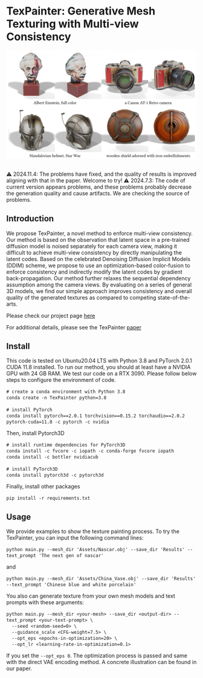 # TexPainter: Generative Mesh Texturing with Multi-view Consistency
![Teaser](Docs/Teaser.png)

## 
⚠️ 2024.11.4: The problems have fixed, and the quality of results is improved aligning with that in the paper. Welcome to try!
⚠️ 2024.7.3: The code of current version appears problems, and these problems probably decrease the generation quality and cause artifacts. We are checking the source of problems.

## Introduction
We propose TexPainter, a novel method to enforce multi-view consistency. Our method is based on the observation that latent space in a pre-trained diffusion model is noised separately for each camera view, making it difficult to achieve multi-view consistency by directly manipulating the latent codes. Based on the celebrated Denoising Diffusion Implicit Models (DDIM) scheme, we propose to use an optimization-based color-fusion to enforce consistency and indirectly modify the latent codes by gradient back-propagation. Our method further relaxes the sequential dependency assumption among the camera views. By evaluating on a series of general 3D models, we find our simple approach improves consistency and overall quality of the generated textures as compared to competing state-of-the-arts.

Please check our project page [here](https://quantuman134.github.io/)

For additional details, please see the TexPainter [paper](Docs/Paper.pdf)

## Install
This code is tested on Ubuntu20.04 LTS with Python 3.8 and PyTorch 2.0.1 CUDA 11.8 installed. To run our method, you should at least have a NVIDIA GPU with 24 GB RAM. We test our code on a RTX 3090. Please follow below steps to configure the environment of code.
```
# create a conda environment with Python 3.8
conda create -n TexPainter python=3.8

# install PyTorch
conda install pytorch==2.0.1 torchvision==0.15.2 torchaudio==2.0.2 pytorch-cuda=11.8 -c pytorch -c nvidia
```
Then, install Pytorch3D
```
# install runtime dependencies for PyTorch3D
conda install -c fvcore -c iopath -c conda-forge fvcore iopath
conda install -c bottler nvidiacub

# install PyTorch3D
conda install pytorch3d -c pytorch3d
```
Finally, install other packages
```
pip install -r requirements.txt
```

## Usage
We provide examples to show the texture painting process. To try the TexPainter, you can input the following command lines:

```
python main.py --mesh_dir 'Assets/Nascar.obj' --save_dir 'Results' --text_prompt 'The next gen of nascar'
```

and

```
python main.py --mesh_dir 'Assets/China_Vase.obj' --save_dir 'Results' --text_prompt 'Chinese blue and white porcelain'
```

You also can generate texture from your own mesh models and text prompts with these arguments:

```
python main.py --mesh_dir <your-mesh> --save_dir <output-dir> --text_prompt <your-text-prompt> \
  --seed <random-seed=0> \
  --guidance_scale <CFG-weight=7.5> \
  --opt_eps <epochs-in-optimization=20> \
  --opt_lr <learning-rate-in-optimization=0.1>
```

If you set the ```--opt_eps 0```. The optimization process is passed and same with the direct VAE encoding method. A concrete illustration can be found in our paper.
